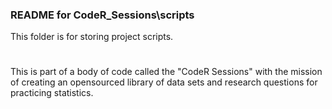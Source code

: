 ### README for CodeR_Sessions\scripts

This folder is for storing project scripts. 
#
This is part of a body of code called the "CodeR Sessions" with the mission of creating an opensourced library of data sets and 
research questions for practicing statistics. 